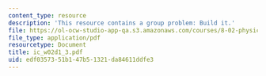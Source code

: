 ```yaml
---
content_type: resource
description: 'This resource contains a group problem: Build it.'
file: https://ol-ocw-studio-app-qa.s3.amazonaws.com/courses/8-02-physics-ii-electricity-and-magnetism-spring-2007/edf0357351b147b51321da84611ddfe3_ic_w02d1_3.pdf
file_type: application/pdf
resourcetype: Document
title: ic_w02d1_3.pdf
uid: edf03573-51b1-47b5-1321-da84611ddfe3
---
```

